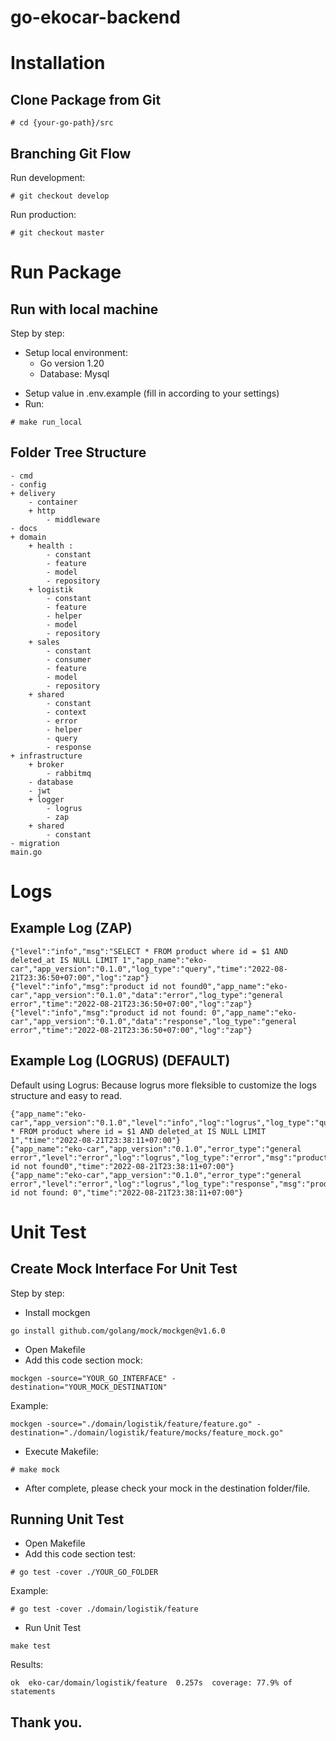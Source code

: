 # go-ekocar-backend

# Installation
## Clone Package from Git
``` 
# cd {your-go-path}/src 
```

## Branching Git Flow

Run development:
``` 
# git checkout develop
``` 
Run production:
``` 
# git checkout master
```

# Run Package 
## Run with local machine

Step by step:
+ Setup local environment: 
    - Go version 1.20
    - Database: Mysql
- Setup value in .env.example (fill in according to your settings)
- Run:
``` 
# make run_local
```

## Folder Tree Structure
``` 
- cmd 
- config 
+ delivery 
    - container 
    + http 
        - middleware
- docs
+ domain
    + health : 
        - constant
        - feature
        - model
        - repository
    + logistik
        - constant
        - feature
        - helper
        - model
        - repository
    + sales
        - constant
        - consumer
        - feature
        - model
        - repository
    + shared
        - constant
        - context
        - error
        - helper
        - query
        - response
+ infrastructure
    + broker
        - rabbitmq
    - database
    - jwt
    + logger
        - logrus
        - zap
    + shared
        - constant
- migration
main.go
```

# Logs
## Example Log (ZAP)
```  
{"level":"info","msg":"SELECT * FROM product where id = $1 AND deleted_at IS NULL LIMIT 1","app_name":"eko-car","app_version":"0.1.0","log_type":"query","time":"2022-08-21T23:36:50+07:00","log":"zap"}
{"level":"info","msg":"product id not found0","app_name":"eko-car","app_version":"0.1.0","data":"error","log_type":"general error","time":"2022-08-21T23:36:50+07:00","log":"zap"}
{"level":"info","msg":"product id not found: 0","app_name":"eko-car","app_version":"0.1.0","data":"response","log_type":"general error","time":"2022-08-21T23:36:50+07:00","log":"zap"}
```

## Example Log (LOGRUS) (DEFAULT)
Default using Logrus: Because logrus more fleksible to customize the logs structure and easy to read.
```  
{"app_name":"eko-car","app_version":"0.1.0","level":"info","log":"logrus","log_type":"query","msg":"SELECT * FROM product where id = $1 AND deleted_at IS NULL LIMIT 1","time":"2022-08-21T23:38:11+07:00"}
{"app_name":"eko-car","app_version":"0.1.0","error_type":"general error","level":"error","log":"logrus","log_type":"error","msg":"product id not found0","time":"2022-08-21T23:38:11+07:00"}
{"app_name":"eko-car","app_version":"0.1.0","error_type":"general error","level":"error","log":"logrus","log_type":"response","msg":"product id not found: 0","time":"2022-08-21T23:38:11+07:00"}
```

# Unit Test
## Create Mock Interface For Unit Test

Step by step:
- Install mockgen
```
go install github.com/golang/mock/mockgen@v1.6.0
```
- Open Makefile
- Add this code section mock:

```
mockgen -source="YOUR_GO_INTERFACE" -destination="YOUR_MOCK_DESTINATION"
```

Example:
```
mockgen -source="./domain/logistik/feature/feature.go" -destination="./domain/logistik/feature/mocks/feature_mock.go"
```
- Execute Makefile: 
```
# make mock 
```
- After complete, please check your mock in the destination folder/file.


## Running Unit Test 
- Open Makefile
- Add this code section test:
```
# go test -cover ./YOUR_GO_FOLDER
```
Example:
```
# go test -cover ./domain/logistik/feature
```
- Run Unit Test
```
make test
```
Results:
```
ok  eko-car/domain/logistik/feature  0.257s  coverage: 77.9% of statements
```

## Thank you. 
